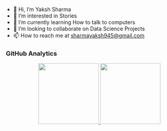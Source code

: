 - 👋 Hi, I’m Yaksh Sharma
- 👀 I’m interested in Stories
- 🌱 I’m currently learning How to talk to computers
- 💞️ I’m looking to collaborate on Data Science Projects
- 📫 How to reach me at sharmayaksh945@gmail.com

### &nbsp;GitHub Analytics

<p align="center">
<a href="https://github.com/Yakksh">
  <img height="160em" src="https://github-readme-stats-eight-theta.vercel.app/api?username=Yakksh&show_icons=true&theme=algolia&include_all_commits=true&count_private=true"/>
  <img height="160em" src="https://github-readme-stats-eight-theta.vercel.app/api/top-langs/?username=Yakksh&layout=compact&langs_count=8&theme=algolia"/>
</a>
</p>

<!---
Yakksh/Yakksh is a ✨ special ✨ repository because its `README.md` (this file) appears on your GitHub profile.
You can click the Preview link to take a look at your changes.
--->
